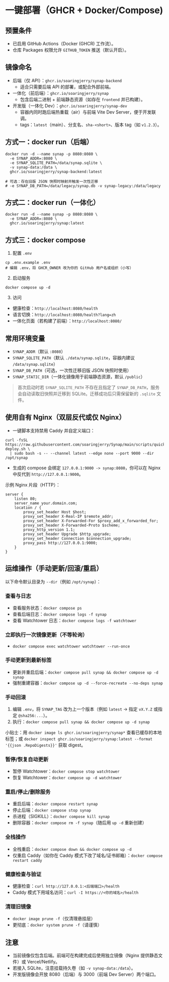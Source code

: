 # 一键部署（GHCR + Docker/Compose)

## 预置条件

- 已启用 GitHub Actions（Docker (GHCR) 工作流）。
- 仓库 Packages 权限允许 `GITHUB_TOKEN` 推送（默认开启）。

## 镜像命名

- 后端（仅 API）：`ghcr.io/soaringjerry/synap-backend`
  - 适合只需要后端 API 的部署，或配合外部前端。
- 一体化（前后端）：`ghcr.io/soaringjerry/synap`
  - 包含后端二进制 + 前端静态资源（如存在 `frontend` 并已构建）。
- 开发版（一体化 Dev）：`ghcr.io/soaringjerry/synap-dev`
  - 容器内同时跑后端热重载（air）与前端 Vite Dev Server，便于开发联调。
  - tags：`latest`（main）、分支名、`sha-<short>`、版本 tag（如 `v1.2.3`）。

## 方式一：docker run（后端）

```
docker run -d --name synap -p 8080:8080 \
  -e SYNAP_ADDR=:8080 \
  -e SYNAP_SQLITE_PATH=/data/synap.sqlite \
  -v synap-data:/data \
  ghcr.io/soaringjerry/synap-backend:latest

# 可选：存在旧版 JSON 快照时映射并触发一次性迁移
# -e SYNAP_DB_PATH=/data/legacy/synap.db -v synap-legacy:/data/legacy
```

## 方式二：docker run（一体化）

```
docker run -d --name synap -p 8080:8080 \
  -e SYNAP_ADDR=:8080 \
  ghcr.io/soaringjerry/synap:latest
```

## 方式三：docker compose

1) 配置 `.env`

```
cp .env.example .env
# 编辑 .env，将 GHCR_OWNER 改为你的 GitHub 用户名或组织（小写）
```

2) 启动服务

```
docker compose up -d
```

3) 访问

- 健康检查：`http://localhost:8080/health`
- 语言切换：`http://localhost:8080/health?lang=zh`
- 一体化页面（若构建了前端）：`http://localhost:8080/`

## 常用环境变量

- `SYNAP_ADDR`（默认 `:8080`）
- `SYNAP_SQLITE_PATH`（默认 `./data/synap.sqlite`，容器内建议 `/data/synap.sqlite`）
- `SYNAP_DB_PATH`（可选，一次性迁移旧版 JSON 快照时使用）
- `SYNAP_STATIC_DIR`（一体化镜像用于前端静态资源，默认 `/public`）

> 首次启动时若 `SYNAP_SQLITE_PATH` 不存在且指定了 `SYNAP_DB_PATH`，服务会自动读取旧快照并迁移到 SQLite。迁移成功后只需保留新的 `.sqlite` 文件。

## 使用自有 Nginx（双层反代或仅 Nginx）

- 一键脚本支持禁用 Caddy 并自定义端口：

```
curl -fsSL https://raw.githubusercontent.com/soaringjerry/Synap/main/scripts/quick-deploy.sh \
  | sudo bash -s -- --channel latest --edge none --port 9000 --dir /opt/synap
```

- 生成的 compose 会绑定 `127.0.0.1:9000 -> synap:8080`，你可以在 Nginx 中反代到 `http://127.0.0.1:9000`。

示例 Nginx 片段（HTTP）：

```
server {
    listen 80;
    server_name your.domain.com;
    location / {
        proxy_set_header Host $host;
        proxy_set_header X-Real-IP $remote_addr;
        proxy_set_header X-Forwarded-For $proxy_add_x_forwarded_for;
        proxy_set_header X-Forwarded-Proto $scheme;
        proxy_http_version 1.1;
        proxy_set_header Upgrade $http_upgrade;
        proxy_set_header Connection $connection_upgrade;
        proxy_pass http://127.0.0.1:9000;
    }
}
```

## 运维操作（手动更新/回滚/重启）

以下命令默认目录为 `--dir`（例如 `/opt/synap`）：

### 查看与日志
- 查看服务状态：`docker compose ps`
- 查看后端日志：`docker compose logs -f synap`
- 查看 Watchtower 日志：`docker compose logs -f watchtower`

### 立即执行一次镜像更新（不等轮询）
- `docker compose exec watchtower watchtower --run-once`

### 手动更新到最新标签
- 更新并重启后端：`docker compose pull synap && docker compose up -d synap`
- 强制重建容器：`docker compose up -d --force-recreate --no-deps synap`

### 手动回滚
1) 编辑 `.env`，将 `SYNAP_TAG` 改为上一个版本（例如 `latest` → 指定 `vX.Y.Z` 或指定 `@sha256:...`）。
2) 执行：`docker compose pull synap && docker compose up -d synap`

小贴士：用 `docker image ls ghcr.io/soaringjerry/synap*` 查看已缓存的本地标签；或 `docker inspect ghcr.io/soaringjerry/synap:latest --format '{{json .RepoDigests}}'` 获取 digest。

### 暂停/恢复自动更新
- 暂停 Watchtower：`docker compose stop watchtower`
- 恢复 Watchtower：`docker compose up -d watchtower`

### 重启/停止/删除服务
- 重启后端：`docker compose restart synap`
- 停止后端：`docker compose stop synap`
- 杀进程（SIGKILL）：`docker compose kill synap`
- 删除容器：`docker compose rm -f synap`（随后用 `up -d` 重新创建）

### 全栈操作
- 全栈重启：`docker compose down && docker compose up -d`
- 仅重启 Caddy（如你在 Caddy 模式下改了域名/证书邮箱）：`docker compose restart caddy`

### 健康检查与验证
- 健康检查：`curl http://127.0.0.1:<后端端口>/health`
- Caddy 模式下用域名访问：`curl -I https://<你的域名>/health`

### 清理旧镜像
- `docker image prune -f`（仅清理悬挂层）
- 更彻底：`docker system prune -f`（请谨慎）

## 注意

- 当前镜像仅包含后端。前端可在构建完成后使用独立镜像（Nginx 提供静态文件）或 Vercel/Netlify。
- 若接入 SQLite，注意挂载持久卷（如 `-v synap-data:/data`）。
- 开发版镜像会开放 8080（后端）与 3000（前端 Dev Server）两个端口。
